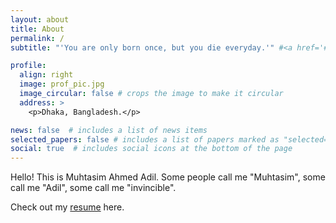 ```yaml
---
layout: about
title: About
permalink: /
subtitle: "'You are only born once, but you die everyday.'" #<a href='#'>Affiliations</a>. Address. Contacts. Moto. Etc.

profile:
  align: right
  image: prof_pic.jpg
  image_circular: false # crops the image to make it circular
  address: >
    <p>Dhaka, Bangladesh.</p>

news: false  # includes a list of news items
selected_papers: false # includes a list of papers marked as "selected={true}"
social: true  # includes social icons at the bottom of the page
---
```


Hello! This is Muhtasim Ahmed Adil. Some people call me "Muhtasim", some call me "Adil", some call me "invincible". 

Check out my [resume](/resume/) here.


























